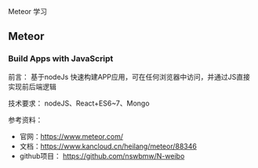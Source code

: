 Meteor 学习

## Meteor
### Build Apps with JavaScript

前言：
基于nodeJs 快速构建APP应用，可在任何浏览器中访问，并通过JS直接实现前后端逻辑

技术要求：
nodeJS、React+ES6~7、Mongo


参考资料：
- 官网：https://www.meteor.com/
- 文档：https://www.kancloud.cn/heilang/meteor/88346
- github项目： https://github.com/nswbmw/N-weibo